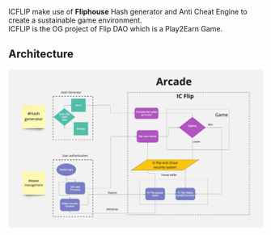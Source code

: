 ICFLIP make use of **Fliphouse** Hash generator and Anti Cheat Engine to create a sustainable game environment.  
ICFLIP is the OG project of Flip DAO which is a Play2Earn Game.  

## Architecture
![architecture](./icflip-architecture.jpg)